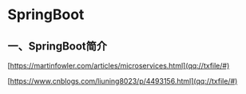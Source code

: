 # SpringBoot

## 一、SpringBoot简介

  [https://martinfowler.com/articles/microservices.html](qq://txfile/#)

 [https://www.cnblogs.com/liuning8023/p/4493156.html](qq://txfile/#)  

